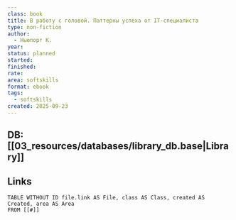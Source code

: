 ```yaml
---
class: book
title: В работу с головой. Паттерны успеха от IT-специалиста
type: non-fiction
author:
  - Ньюпорт К.
year:
status: planned
started:
finished:
rate:
area: softskills
format: ebook
tags:
  - softskills
created: 2025-09-23
---
```

## DB: [[03_resources/databases/library_db.base|Library]]

## Links

```dataview
TABLE WITHOUT ID file.link AS File, class AS Class, created AS Created, area AS Area
FROM [[#]]
````